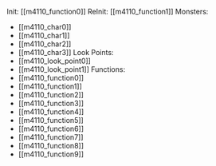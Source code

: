 Init: [[m4110_function0]]
ReInit: [[m4110_function1]]
Monsters:
- [[m4110_char0]]
- [[m4110_char1]]
- [[m4110_char2]]
- [[m4110_char3]]
Look Points:
- [[m4110_look_point0]]
- [[m4110_look_point1]]
Functions:
- [[m4110_function0]]
- [[m4110_function1]]
- [[m4110_function2]]
- [[m4110_function3]]
- [[m4110_function4]]
- [[m4110_function5]]
- [[m4110_function6]]
- [[m4110_function7]]
- [[m4110_function8]]
- [[m4110_function9]]
